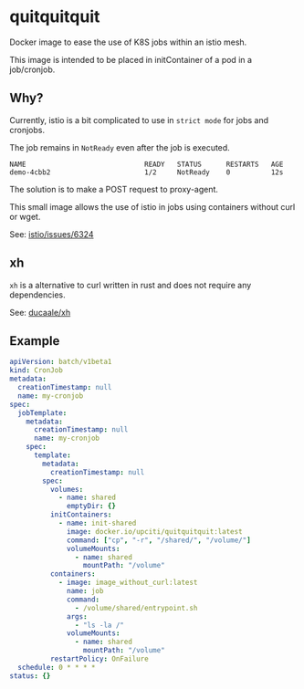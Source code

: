 # quitquitquit

Docker image to ease the use of K8S jobs within an istio mesh.

This image is intended to be placed in initContainer of a pod in a job/cronjob.

## Why?

Currently, istio is a bit complicated to use
in `strict mode` for jobs and cronjobs.

The job remains in `NotReady` even after the job is executed.

```console
NAME                             READY   STATUS      RESTARTS   AGE
demo-4cbb2                       1/2     NotReady    0          12s
```

The solution is to make a POST request to proxy-agent.

This small image allows the use of istio in jobs using containers without curl
or wget.

See: [istio/issues/6324](https://github.com/istio/istio/issues/6324)

## xh

`xh` is a alternative to curl written in rust and
does not require any dependencies.

See: [ducaale/xh](https://github.com/ducaale/xh)

## Example

```yaml
apiVersion: batch/v1beta1
kind: CronJob
metadata:
  creationTimestamp: null
  name: my-cronjob
spec:
  jobTemplate:
    metadata:
      creationTimestamp: null
      name: my-cronjob
    spec:
      template:
        metadata:
          creationTimestamp: null
        spec:
          volumes:
            - name: shared
              emptyDir: {}
          initContainers:
            - name: init-shared
              image: docker.io/upciti/quitquitquit:latest
              command: ["cp", "-r", "/shared/", "/volume/"]
              volumeMounts:
                - name: shared
                  mountPath: "/volume"
          containers:
            - image: image_without_curl:latest
              name: job
              command:
                - /volume/shared/entrypoint.sh
              args:
                - "ls -la /"
              volumeMounts:
                - name: shared
                  mountPath: "/volume"
          restartPolicy: OnFailure
  schedule: 0 * * * *
status: {}
```
